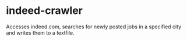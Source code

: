 # indeed-crawler
Accesses indeed.com, searches for newly posted jobs in a specified city and writes them to a textfile.
